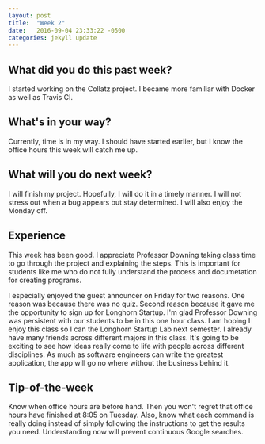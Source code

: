 ```yaml
---
layout: post
title:  "Week 2"
date:   2016-09-04 23:33:22 -0500
categories: jekyll update
---
```

## What did you do this past week?

I started working on the Collatz project. I became more familiar with Docker as well as Travis CI. 

## What's in your way?

Currently, time is in my way. I should have started earlier, but I know the office hours this week will catch me up.

## What will you do next week?

I will finish my project. Hopefully, I will do it in a timely manner. I will not stress out when a bug appears but stay determined. I will also enjoy the Monday off.

## Experience

This week has been good. I appreciate Professor Downing taking class time to go through the project and explaining the steps. This is important for students like me who do not fully understand the process and documetation for creating programs. 

I especially enjoyed the guest announcer on Friday for two reasons. One reason was because there was no quiz. Second reason because it gave me the opportunity to sign up for Longhorn Startup. I'm glad Professor Downing was persistent with our students to be in this one hour class. I am hoping I enjoy this class so I can the Longhorn Startup Lab next semester. I already have many friends across different majors in this class. It's going to be exciting to see how ideas really come to life with people across different disciplines. As much as software engineers can write the greatest application, the app will go no where without the business behind it.

## Tip-of-the-week

Know when office hours are before hand. Then you won't regret that office hours have finished at 8:05 on Tuesday. Also, know what each command is really doing instead of simply following the instructions to get the results you need. Understanding now will prevent continuous Google searches. 
